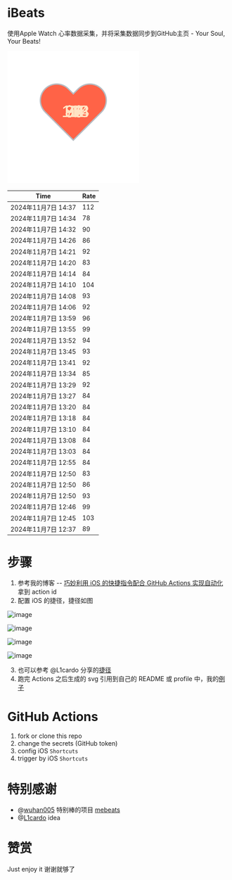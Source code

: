 # iBeats
使用Apple Watch 心率数据采集，并将采集数据同步到GitHub主页 - Your Soul, Your Beats!

![](./files/heart.svg)

<!--START_SECTION:my_heart_rate-->
| Time | Rate | 
 | ---- | ---- | 
| 2024年11月7日 14:37 | 112 |
| 2024年11月7日 14:34 | 78 |
| 2024年11月7日 14:32 | 90 |
| 2024年11月7日 14:26 | 86 |
| 2024年11月7日 14:21 | 92 |
| 2024年11月7日 14:20 | 83 |
| 2024年11月7日 14:14 | 84 |
| 2024年11月7日 14:10 | 104 |
| 2024年11月7日 14:08 | 93 |
| 2024年11月7日 14:06 | 92 |
| 2024年11月7日 13:59 | 96 |
| 2024年11月7日 13:55 | 99 |
| 2024年11月7日 13:52 | 94 |
| 2024年11月7日 13:45 | 93 |
| 2024年11月7日 13:41 | 92 |
| 2024年11月7日 13:34 | 85 |
| 2024年11月7日 13:29 | 92 |
| 2024年11月7日 13:27 | 84 |
| 2024年11月7日 13:20 | 84 |
| 2024年11月7日 13:18 | 84 |
| 2024年11月7日 13:10 | 84 |
| 2024年11月7日 13:08 | 84 |
| 2024年11月7日 13:03 | 84 |
| 2024年11月7日 12:55 | 84 |
| 2024年11月7日 12:50 | 83 |
| 2024年11月7日 12:50 | 86 |
| 2024年11月7日 12:50 | 93 |
| 2024年11月7日 12:46 | 99 |
| 2024年11月7日 12:45 | 103 |
| 2024年11月7日 12:37 | 89 |

<!--END_SECTION:my_heart_rate-->

# 步骤
1. 参考我的博客 -- [巧妙利用 iOS 的快捷指令配合 GitHub Actions 实现自动化](https://github.com/yihong0618/gitblog/issues/198) 拿到 action id
2. 配置 iOS 的捷径，捷径如图

![image](https://user-images.githubusercontent.com/15976103/122154218-0db0b480-ce97-11eb-93bb-5aec07c558dc.png)

![image](https://user-images.githubusercontent.com/15976103/122154236-186b4980-ce97-11eb-8e4b-70551a0391ae.png)

![image](https://user-images.githubusercontent.com/15976103/122154268-2d47dd00-ce97-11eb-902e-3acf292265a9.png)

![image](https://user-images.githubusercontent.com/15976103/122174055-fa144680-ceb4-11eb-9be2-3eb83cd516f7.png)

3. 也可以参考 @L1cardo 分享的[捷径](https://www.icloud.com/shortcuts/6ab6047b459c41ad822ad6b94b1c03d4)
4. 跑完 Actions 之后生成的 svg 引用到自己的 README 或 profile 中，我的[例子](https://github.com/yihong0618) 

# GitHub Actions

1. fork or clone this repo
2. change the secrets (GitHub token)
3. config iOS `Shortcuts` 
4. trigger by iOS `Shortcuts`

# 特别感谢
- @[wuhan005](https://github.com/wuhan005) 特别棒的项目 [mebeats](https://github.com/wuhan005/mebeats)
- @[L1cardo](https://github.com/L1cardo) idea

# 赞赏
Just enjoy it
谢谢就够了
